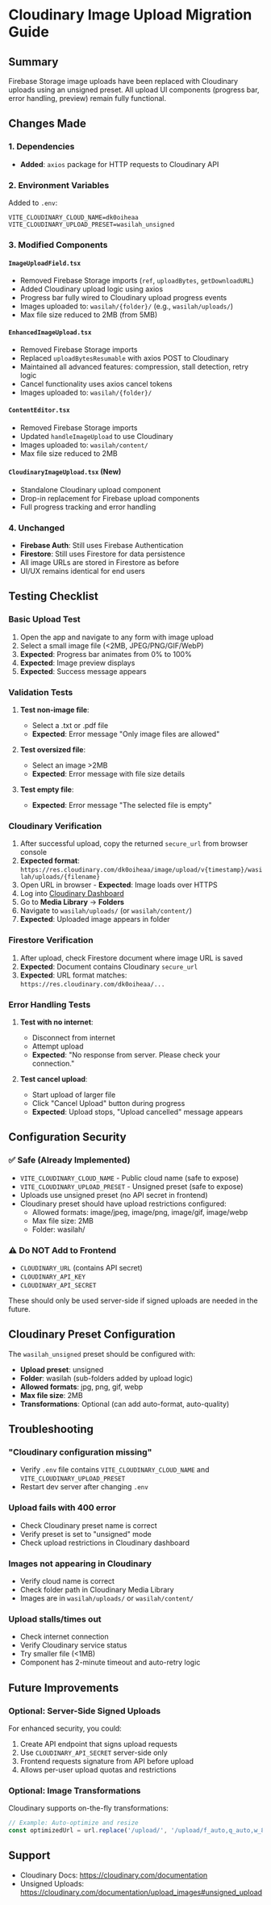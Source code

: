 # Cloudinary Image Upload Migration Guide

## Summary
Firebase Storage image uploads have been replaced with Cloudinary uploads using an unsigned preset. All upload UI components (progress bar, error handling, preview) remain fully functional.

## Changes Made

### 1. Dependencies
- **Added**: `axios` package for HTTP requests to Cloudinary API

### 2. Environment Variables
Added to `.env`:
```
VITE_CLOUDINARY_CLOUD_NAME=dk0oiheaa
VITE_CLOUDINARY_UPLOAD_PRESET=wasilah_unsigned
```

### 3. Modified Components

#### `ImageUploadField.tsx`
- Removed Firebase Storage imports (`ref`, `uploadBytes`, `getDownloadURL`)
- Added Cloudinary upload logic using axios
- Progress bar fully wired to Cloudinary upload progress events
- Images uploaded to: `wasilah/{folder}/` (e.g., `wasilah/uploads/`)
- Max file size reduced to 2MB (from 5MB)

#### `EnhancedImageUpload.tsx`
- Removed Firebase Storage imports
- Replaced `uploadBytesResumable` with axios POST to Cloudinary
- Maintained all advanced features: compression, stall detection, retry logic
- Cancel functionality uses axios cancel tokens
- Images uploaded to: `wasilah/{folder}/`

#### `ContentEditor.tsx`
- Removed Firebase Storage imports
- Updated `handleImageUpload` to use Cloudinary
- Images uploaded to: `wasilah/content/`
- Max file size reduced to 2MB

#### `CloudinaryImageUpload.tsx` (New)
- Standalone Cloudinary upload component
- Drop-in replacement for Firebase upload components
- Full progress tracking and error handling

### 4. Unchanged
- **Firebase Auth**: Still uses Firebase Authentication
- **Firestore**: Still uses Firestore for data persistence
- All image URLs are stored in Firestore as before
- UI/UX remains identical for end users

## Testing Checklist

### Basic Upload Test
1. Open the app and navigate to any form with image upload
2. Select a small image file (<2MB, JPEG/PNG/GIF/WebP)
3. **Expected**: Progress bar animates from 0% to 100%
4. **Expected**: Image preview displays
5. **Expected**: Success message appears

### Validation Tests
1. **Test non-image file**:
   - Select a .txt or .pdf file
   - **Expected**: Error message "Only image files are allowed"

2. **Test oversized file**:
   - Select an image >2MB
   - **Expected**: Error message with file size details

3. **Test empty file**:
   - **Expected**: Error message "The selected file is empty"

### Cloudinary Verification
1. After successful upload, copy the returned `secure_url` from browser console
2. **Expected format**: `https://res.cloudinary.com/dk0oiheaa/image/upload/v{timestamp}/wasilah/uploads/{filename}`
3. Open URL in browser - **Expected**: Image loads over HTTPS
4. Log into [Cloudinary Dashboard](https://cloudinary.com/console)
5. Go to **Media Library** → **Folders**
6. Navigate to `wasilah/uploads/` (or `wasilah/content/`)
7. **Expected**: Uploaded image appears in folder

### Firestore Verification
1. After upload, check Firestore document where image URL is saved
2. **Expected**: Document contains Cloudinary `secure_url`
3. **Expected**: URL format matches: `https://res.cloudinary.com/dk0oiheaa/...`

### Error Handling Tests
1. **Test with no internet**:
   - Disconnect from internet
   - Attempt upload
   - **Expected**: "No response from server. Please check your connection."

2. **Test cancel upload**:
   - Start upload of larger file
   - Click "Cancel Upload" button during progress
   - **Expected**: Upload stops, "Upload cancelled" message appears

## Configuration Security

### ✅ Safe (Already Implemented)
- `VITE_CLOUDINARY_CLOUD_NAME` - Public cloud name (safe to expose)
- `VITE_CLOUDINARY_UPLOAD_PRESET` - Unsigned preset (safe to expose)
- Uploads use unsigned preset (no API secret in frontend)
- Cloudinary preset should have upload restrictions configured:
  - Allowed formats: image/jpeg, image/png, image/gif, image/webp
  - Max file size: 2MB
  - Folder: wasilah/

### ⚠️ Do NOT Add to Frontend
- `CLOUDINARY_URL` (contains API secret)
- `CLOUDINARY_API_KEY`
- `CLOUDINARY_API_SECRET`

These should only be used server-side if signed uploads are needed in the future.

## Cloudinary Preset Configuration

The `wasilah_unsigned` preset should be configured with:
- **Upload preset**: unsigned
- **Folder**: wasilah (sub-folders added by upload logic)
- **Allowed formats**: jpg, png, gif, webp
- **Max file size**: 2MB
- **Transformations**: Optional (can add auto-format, auto-quality)

## Troubleshooting

### "Cloudinary configuration missing"
- Verify `.env` file contains `VITE_CLOUDINARY_CLOUD_NAME` and `VITE_CLOUDINARY_UPLOAD_PRESET`
- Restart dev server after changing `.env`

### Upload fails with 400 error
- Check Cloudinary preset name is correct
- Verify preset is set to "unsigned" mode
- Check upload restrictions in Cloudinary dashboard

### Images not appearing in Cloudinary
- Verify cloud name is correct
- Check folder path in Cloudinary Media Library
- Images are in `wasilah/uploads/` or `wasilah/content/`

### Upload stalls/times out
- Check internet connection
- Verify Cloudinary service status
- Try smaller file (<1MB)
- Component has 2-minute timeout and auto-retry logic

## Future Improvements

### Optional: Server-Side Signed Uploads
For enhanced security, you could:
1. Create API endpoint that signs upload requests
2. Use `CLOUDINARY_API_SECRET` server-side only
3. Frontend requests signature from API before upload
4. Allows per-user upload quotas and restrictions

### Optional: Image Transformations
Cloudinary supports on-the-fly transformations:
```javascript
// Example: Auto-optimize and resize
const optimizedUrl = url.replace('/upload/', '/upload/f_auto,q_auto,w_800,h_600,c_limit/');
```

## Support
- Cloudinary Docs: https://cloudinary.com/documentation
- Unsigned Uploads: https://cloudinary.com/documentation/upload_images#unsigned_upload
